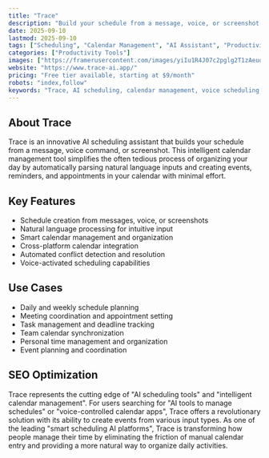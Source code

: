```yaml
---
title: "Trace"
description: "Build your schedule from a message, voice, or screenshot with AI"
date: 2025-09-10
lastmod: 2025-09-10
tags: ["Scheduling", "Calendar Management", "AI Assistant", "Productivity"]
categories: ["Productivity Tools"]
images: ["https://framerusercontent.com/images/yiIu1R4J07c2pglg2T1zAeuqg.png"]
website: "https://www.trace-ai.app/"
pricing: "Free tier available, starting at $9/month"
robots: "index,follow"
keywords: "Trace, AI scheduling, calendar management, voice scheduling, smart calendar AI"
---
```


## About Trace

Trace is an innovative AI scheduling assistant that builds your schedule from a message, voice command, or screenshot. This intelligent calendar management tool simplifies the often tedious process of organizing your day by automatically parsing natural language inputs and creating events, reminders, and appointments in your calendar with minimal effort.

## Key Features

- Schedule creation from messages, voice, or screenshots
- Natural language processing for intuitive input
- Smart calendar management and organization
- Cross-platform calendar integration
- Automated conflict detection and resolution
- Voice-activated scheduling capabilities

## Use Cases

- Daily and weekly schedule planning
- Meeting coordination and appointment setting
- Task management and deadline tracking
- Team calendar synchronization
- Personal time management and organization
- Event planning and coordination

## SEO Optimization

Trace represents the cutting edge of "AI scheduling tools" and "intelligent calendar management". For users searching for "AI tools to manage schedules" or "voice-controlled calendar apps", Trace offers a revolutionary solution with its ability to create events from various input types. As one of the leading "smart scheduling AI platforms", Trace is transforming how people manage their time by eliminating the friction of manual calendar entry and providing a more natural way to organize daily activities.